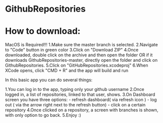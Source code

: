 #  GithubRepositories

# How to download:
MacOS is Required!!!
1.Make sure the master branch is selected.
2.Navigate to "Code" button in green color
3.Click on "Download ZIP"
4.Once downloaded, double click on the archive and then open the folder OR if it downloads GithubRepositories-master, directly open the folder and click on GithubRepositories.
5.Click on "GitHubRepositories.xcodeproj"
6.When XCode opens, click "CMD + R" and the app will build and run


In this basic app you can do several things:

1.You can log in to the app, typing only your github username
2.Once logged in, a list of repositories, linked to that user, shows.
3.On Dashboard screen you have three options:
    - refresh dashboard( via refresh icon )
    - log out ( via the arrow right next to the refresh button)
    - click on a certain repository
4.Once clicked on a repository, a screen with branches is shown, with only option to go back.
5.Enjoy :)
